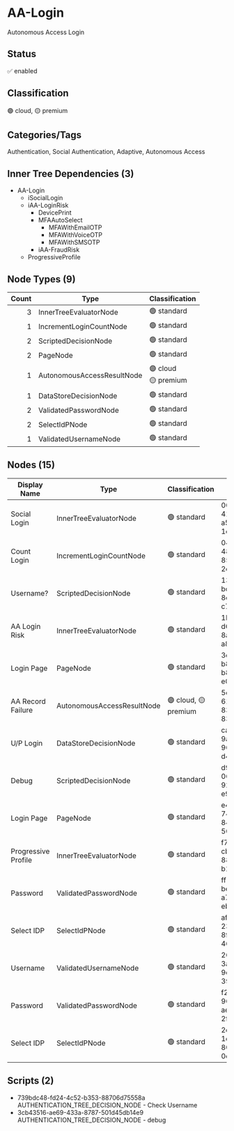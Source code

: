 # AA-Login
Autonomous Access Login
## Status
:white_check_mark: enabled
## Classification
:purple_circle: cloud, :yellow_circle: premium
## Categories/Tags
Authentication, Social Authentication, Adaptive, Autonomous Access
## Inner Tree Dependencies (3)
- AA-Login
  - iSocialLogin
  - iAA-LoginRisk
    - DevicePrint
    - MFAAutoSelect
      - MFAWithEmailOTP
      - MFAWithVoiceOTP
      - MFAWithSMSOTP
    - iAA-FraudRisk
  - ProgressiveProfile
## Node Types (9)
| Count | Type | Classification |
| -----:| ---- | -------------- |
| 3 | InnerTreeEvaluatorNode | :green_circle: standard |
| 1 | IncrementLoginCountNode | :green_circle: standard |
| 2 | ScriptedDecisionNode | :green_circle: standard |
| 2 | PageNode | :green_circle: standard |
| 1 | AutonomousAccessResultNode | :purple_circle: cloud<br> :yellow_circle: premium |
| 1 | DataStoreDecisionNode | :green_circle: standard |
| 2 | ValidatedPasswordNode | :green_circle: standard |
| 2 | SelectIdPNode | :green_circle: standard |
| 1 | ValidatedUsernameNode | :green_circle: standard |
## Nodes (15)
| Display Name | Type | Classification | Id |
| ------------ | ---- | -------------- | ---|
| Social Login | InnerTreeEvaluatorNode | :green_circle: standard | 00b894da-4193-42cf-a544-1cbee31d06f8 |
| Count Login | IncrementLoginCountNode | :green_circle: standard | 04dd4568-48f4-4264-8539-2e1d119abc7e |
| Username? | ScriptedDecisionNode | :green_circle: standard | 13054b8b-bc63-4954-8e78-c7febb24711f |
| AA Login Risk | InnerTreeEvaluatorNode | :green_circle: standard | 1b6f03ae-d694-484c-8a24-a847104cb5cb |
| Login Page | PageNode | :green_circle: standard | 3d2b3d64-b8fc-416b-b8e0-e05f1502b49e |
| AA Record Failure | AutonomousAccessResultNode | :purple_circle: cloud, :yellow_circle: premium | 5e927eec-61d5-4ad0-83ea-8311fcf2c53f |
| U/P Login | DataStoreDecisionNode | :green_circle: standard | ca40167b-9a87-4937-9602-d453ea7cf6ef |
| Debug | ScriptedDecisionNode | :green_circle: standard | d985eba8-067f-4d62-925c-e9aa5046fad6 |
| Login Page | PageNode | :green_circle: standard | e41741ae-74bd-4838-84a2-50fdfbaa2637 |
| Progressive Profile | InnerTreeEvaluatorNode | :green_circle: standard | f750a7a8-cbc4-44b1-889d-b121e774e60d |
| Password | ValidatedPasswordNode | :green_circle: standard | ff55eaed-bea4-475d-a7dd-eb7d818fa80d |
| Select IDP | SelectIdPNode | :green_circle: standard | af614ad5-233d-4cbb-8f4e-462598b9658a |
| Username | ValidatedUsernameNode | :green_circle: standard | 2664240c-3a00-49f3-9c37-39ef391eca3c |
| Password | ValidatedPasswordNode | :green_circle: standard | f23a331a-966b-460e-aefa-2f033102f53a |
| Select IDP | SelectIdPNode | :green_circle: standard | 2d6be9fb-1dc8-4dd2-804c-0c5cfb8f5f28 |
## Scripts (2)
- 739bdc48-fd24-4c52-b353-88706d75558a AUTHENTICATION_TREE_DECISION_NODE - Check Username
- 3cb43516-ae69-433a-8787-501d45db14e9 AUTHENTICATION_TREE_DECISION_NODE - debug
